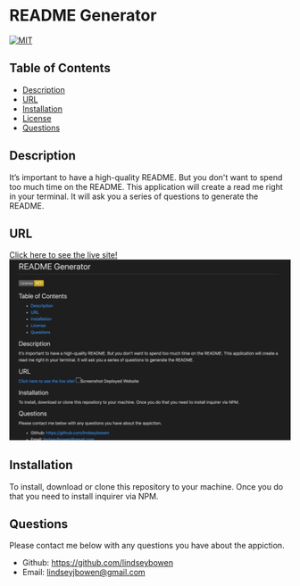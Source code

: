 
# README Generator
[![MIT](https://img.shields.io/badge/License-MIT-yellow.svg)](https://opensource.org/licenses/MIT)
## Table of Contents
* [Description](#description)
* [URL](#url)
* [Installation](#installation)
* [License](#license)
* [Questions](#questions)
## Description 
It’s important to have a high-quality README. But you don't want to spend too much time on the README. This application will create a read me right in your terminal. It will ask you a series of questions to generate the README. 
## URL
[Click here to see the live site!](https://drive.google.com/file/d/1ztUJjhugDPFdgF7zwMoHOsdiT4XBleur/view?usp=sharing)
![Screenshot Deployed Website](README.png)
## Installation
To install, download or clone this repository to your machine. Once you do that you need to install inquirer via NPM.
## Questions
Please contact me below with any questions you have about the appiction.
* Github: https://github.com/lindseybowen
* Email: lindseyjbowen@gmail.com
    